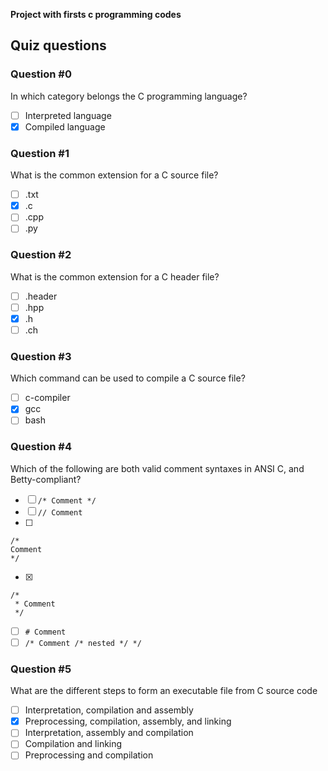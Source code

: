 **Project with firsts c programming codes**

## Quiz questions
### Question #0
In which category belongs the C programming language?
- [ ] Interpreted language
- [x] Compiled language

### Question #1
What is the common extension for a C source file?
- [ ] .txt
- [x] .c
- [ ] .cpp
- [ ] .py

### Question #2
What is the common extension for a C header file?
- [ ] .header
- [ ] .hpp
- [x] .h
- [ ] .ch

### Question #3
Which command can be used to compile a C source file?
- [ ] c-compiler
- [x] gcc
- [ ] bash

### Question #4
Which of the following are both valid comment syntaxes in ANSI C, and Betty-compliant?
- [ ] ``/* Comment */``
- [ ] ``// Comment``
- [ ]
```
/*
Comment
*/
```
- [x] 
```
/*
 * Comment
 */
```
- [ ] ``# Comment``
- [ ] ``/* Comment /* nested */ */``

### Question #5
What are the different steps to form an executable file from C source code
- [ ] Interpretation, compilation and assembly
- [x] Preprocessing, compilation, assembly, and linking
- [ ] Interpretation, assembly and compilation
- [ ] Compilation and linking
- [ ] Preprocessing and compilation
